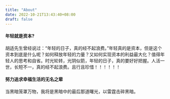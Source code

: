 ```yaml
---
title: "About"
date: 2022-10-21T13:43:40+08:00
draft: false
---
```





#### 年轻就是资本?
胡适先生曾经说过：“年轻的日子，真的经不起浪费。”年轻真的是资本，但是这个资本到底是什么呢？如何释放年轻的力量？又如何实现资本的利益最大化？值得年轻人的思考和自省。时光轮转，光阴似箭，年轻的日子，真的要好好把握。人活一世，长短不一，真的经不起浪费。且行且珍惜！！！！！！

#### 努力追求幸福生活的无名之辈
当黑暗笼罩万物，我将是黑暗中的最后那道曙光，以雷霆击碎黑暗。
